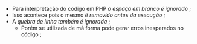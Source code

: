 + Para interpretação do código em PHP *o espaço em branco é ignorado* ;
+ Isso acontece pois o mesmo *é removido antes da execução* ;
+ A *quebra de linha também é ignorada* ;
    + Porém se utilizada de má forma pode gerar erros inesperados no código ;